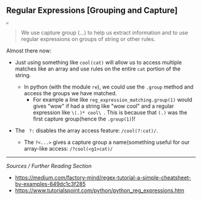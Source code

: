 <!--title="Regular Expressions [Grouping and Capture]"-->

## Regular Expressions [Grouping and Capture]

<img src="https://gifimage.net/wp-content/uploads/2017/10/capture-gif-7.gif" style="zoom:40%;" />

> We use capture group (...) to help us extract information and to use regular expressions on groups of string or other rules. 

Almost there now:

* Just using something like `cool(cat)` will allow us to access multiple matches like an array and use rules on the entire `cat` portion of the string.
  
  * In python (with the module `re`), we could use the `.group` method and access the groups we have matched.
    * For example a line like `reg_expression_matching.group(1)` would gives "wow" if had a string like "wow cool" and a regular expression like `\(.)* cool\ `. This is because that `(.)` was the first capture group(hence the `.group(1)`)!
  
* The ` ?:` disables the array access feature: `/cool(?:cat)/`.
  * The  `?<...>` gives a capture group a name(something useful for our array-like access: `/?cool(<g1>cat)/`
  
  
  

***

*Sources / Further Reading Section*

* https://medium.com/factory-mind/regex-tutorial-a-simple-cheatsheet-by-examples-649dc1c3f285
* https://www.tutorialspoint.com/python/python_reg_expressions.htm